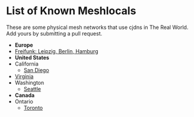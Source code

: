 # List of Known Meshlocals

These are some physical mesh networks that use cjdns in The Real World. Add
yours by submitting a pull request.

 * **Europe**
  * [Freifunk: Leipzig, Berlin, Hamburg](freifunk.md)
 * **United States**
  * California
    * [San Diego](sandiego.md)
  * [Virginia](virginia.md)
  * Washington
    * [Seattle](seattle.md)
 * **Canada**
  * Ontario
    * [Toronto](toronto.md)
